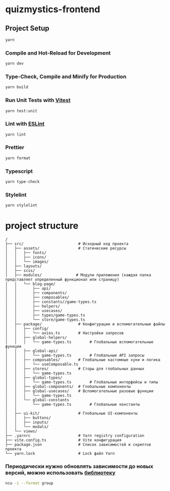 # quizmystics-frontend

## Project Setup

```sh
yarn
```

### Compile and Hot-Reload for Development

```sh
yarn dev
```

### Type-Check, Compile and Minify for Production

```sh
yarn build
```

### Run Unit Tests with [Vitest](https://vitest.dev/)

```sh
yarn test:unit
```

### Lint with [ESLint](https://eslint.org/)

```sh
yarn lint
```

### Prettier

```sh
yarn format
```

### Typescript

```sh
yarn type-check
```

### Stylelint

```sh
yarn stylelint
```

# project structure
```
/
├── src/                        # Исходный код проекта
│   ├── assets/                 # Статические ресурсы
│   │   ├── fonts/
│   │   ├── icons/
│   │   └── images/
│   ├── layouts/                
│   ├── scss/                   
│   ├── modules/               # Модули приложения (каждая папка представляет определенный функционал или страницу)
│   │   └── blog-page/
│   │       ├── api/
│   │       ├── components/
│   │       ├── composables/
│   │       ├── constants//game-types.ts
│   │       ├── helpers/
│   │       ├── usecases/
│   │       ├── types/game-types.ts
│   │       └── store/game-types.ts
│   ├── package/                # Конфигурации и вспомогательные файлы
│   │   ├── config/
│   │   │   └── axios.ts        # Настройки запросов
│   │   ├── global-helpers/          
│   │   │   └── game-types.ts        # Глобальные вспомогательные функции
│   │   ├── global-api/         
│   │   │   └── game-types.ts        # Глобальные API запросы
│   │   ├── composables/        # Глобальные кастомные хуки и логика
│   │   │   └── useComposable.ts
│   │   ├── stores/             # Сторы для глобальных данных
│   │   │   └── game-types.ts
│   │   ├── global-types/         
│   │   │   └── game-types.ts        # Глобальные интерфейсы и типы
│   │   ├── global-components/  # Глобальные компоненты
│   │   ├── global-usecases/    # Вспомогательные разовые функции
│   │   │   └── game-types.ts
│   │   └── global-constants  
│   │       └── game-types.ts        # Глобальные константы
│   │
│   ├── ui-kit/                 # Глобальные UI-компоненты
│   │   ├── buttons/
│   │   ├── inputs/
│   │   └── modals/
│   └── views/                  
├── .yarnrc                     # Yarn registry configuration
├── vite.config.ts              # Vite конфигурация
├── package.json                # Список зависимостей и скриптов проекта
└── yarn.lock                   # Lock файл Yarn
```


### Периодически нужно обновлять зависимости до новых версий, можно использовать [библиотеку](https://www.npmjs.com/package/npm-check-updates)

```sh
ncu -i --format group
```
